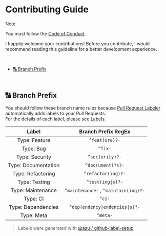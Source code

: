 # Contributing Guide<!-- omit in toc -->

> [!NOTE]
> You must follow the [Code of Conduct](./CODE_OF_CONDUCT.md).

I happily welcome your contributions!
Before you contribute,
I would recommend reading this guideline for a better development experience.

<br />

- [🔠 Branch Prefix](#-branch-prefix)

<br />

## 🔠 Branch Prefix

You should follow these branch name rules
because [Pull Request Labeler] automatically adds labels to your Pull Requests.
<br />
For the details of each label, please see [Labels](https://github.com/5ouma/opml-generator/labels).

[Pull Request Labeler]: https://github.com/actions/labeler

|        Label        |         Branch Prefix RegEx          |
| :-----------------: | :----------------------------------: |
|    Type: Feature    |            `^feat(ure)?-`            |
|      Type: Bug      |               `^fix-`                |
|   Type: Security    |           `^sec(urity)?-`            |
| Type: Documentation |          `^doc(ument)?s?-`           |
|  Type: Refactoring  |          `^refactor(ing)?-`          |
|    Type: Testing    |          `^test(ing\|s)?-`           |
|  Type: Maintenance  | `^maintenance-` , `^maintain(ing)?-` |
|      Type: CI       |                `^ci-`                |
| Type: Dependencies  |   `^dep(endency\|endencies\|s)?-`    |
|     Type: Meta      |               `^meta-`               |

> Labels were generated with [@azu / github-label-setup](https://github.com/azu/github-label-setup)

